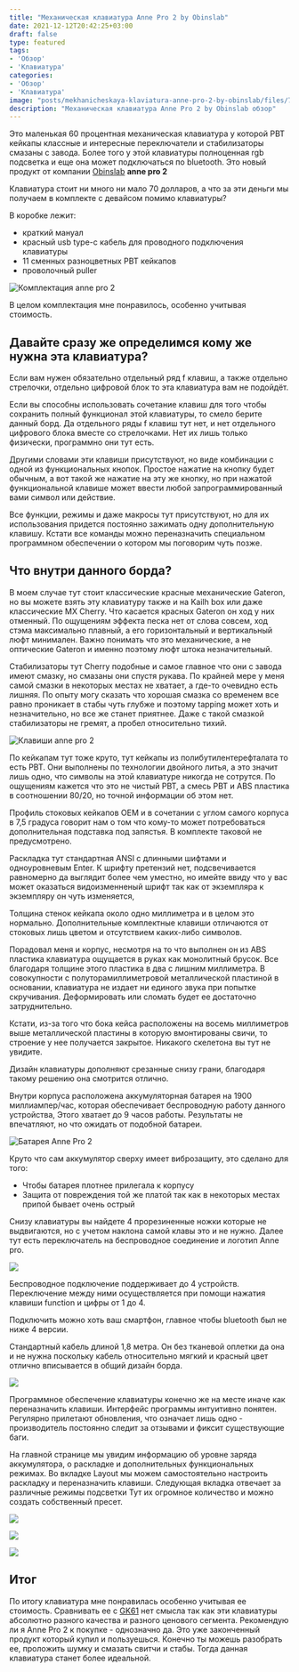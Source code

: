 ```yaml
---
title: "Механическая клавиатура Anne Pro 2 by Obinslab"
date: 2021-12-12T20:42:25+03:00
draft: false
type: featured
tags:
- 'Обзор'
- 'Клавиатура'
categories:
- 'Обзор'
- 'Клавиатура'
image: "posts/mekhanicheskaya-klaviatura-anne-pro-2-by-obinslab/files/7690d2fdf1f7ef6487c37589f6af50cc.png"
description: "Механическая клавиатура Anne Pro 2 by Obinslab обзор"
---
```


Это маленькая 60 процентная механическая клавиатура у которой PBT кейкапы классные и интересные переключатели и стабилизаторы смазаны с завода. Более того у этой клавиатуры полноценная rgb подсветка и еще она может подключаться по bluetooth. Это новый продукт от компании [Obinslab](https://www.hexcore.xyz/) **anne pro 2**

 Клавиатура стоит ни много ни мало 70 долларов, а что за эти деньги мы получаем в комплекте с девайсом помимо клавиатуры?
 
В коробке лежит:
 - краткий мануал 
 - красный usb type-c кабель для проводного подключения клавиатуры 
 - 11 сменных разноцветных PBT кейкапов 
 - проволочный puller 
 
 ![Комплектация anne pro 2 ](files/85034e1027e4071d3189d457db042d89.png)
 
В целом комплектация мне понравилось, особенно учитывая стоимость.

## Давайте сразу же определимся кому же нужна эта клавиатура?

Если вам нужен обязательно отдельный ряд f клавиш, а также отдельно стрелочки, отдельно цифровой блок то эта клавиатура вам не подойдёт.

Если вы способны использовать сочетание клавиш для того чтобы сохранить полный функционал этой клавиатуры, то смело берите данный борд. Да отдельного ряды f клавиш тут нет, и нет отдельного цифрового блока вместе со стрелочками. Нет их лишь только физически, программно они тут есть.

Другими словами эти клавиши присутствуют, но виде комбинации с одной из функциональных кнопок. Простое нажатие на кнопку будет обычным, а вот такой же нажатие на эту же кнопку, но при нажатой функциональной клавише может ввести любой запрограммированный вами символ или действие.

Все функции, режимы и даже макросы тут присутствуют, но для их использования придется постоянно зажимать одну дополнительную клавишу. Кстати все команды можно переназначить специальном программном обеспечении о котором мы поговорим чуть позже.

## Что внутри данного борда?

В моем случае тут стоит классические красные механические Gateron, но вы можете взять эту клавиатуру также и на Kailh box или даже классические MX Cherry. Что касается красных Gateron он ход у них отменный. По ощущениям эффекта песка нет от слова совсем, ход стэма максимально плавный, а его горизонтальный и вертикальный люфт минимален. Важно понимать что это механические, а не оптические Gateron и именно поэтому люфт штока незначительный.

Стабилизаторы тут Cherry подобные и самое главное что они с завода имеют смазку, но смазаны они спустя рукава. По крайней мере у меня самой смазки в некоторых местах не хватает, а где-то очевидно есть лишняя. По опыту могу сказать что хорошая смазка со временем все равно проникает в стабы чуть глубже и поэтому tapping может хоть и незначительно, но все же станет приятнее. Даже с такой смазкой стабилизаторы не гремят, а пробел относительно тихий.


![ Клавиши anne pro 2 ](files/c274b0d2ab95fcf8d276c30751be4e32.png)


По кейкапам тут тоже круто, тут кейкапы из полибутилентерефталата то есть PBT. Они выполнены по технологии двойного литья, а это значит лишь одно, что символы на этой клавиатуре никогда не сотрутся. По ощущениям кажется что это не чистый PBT, а смесь PBT и ABS пластика в соотношении 80/20, но точной информации об этом нет.

Профиль стоковых кейкапов OEM и в сочетании с углом самого корпуса в 7,5 градуса говорит нам о том что кому-то может потребоваться дополнительная подставка под запястья. В комплекте таковой не предусмотрено.

Раскладка тут стандартная ANSI с длинными шифтами и одноуровневым Enter. К шрифту претензий нет, подсвечивается равномерно да выглядит более чем уместно, но имейте ввиду что у вас может оказаться видоизменненый шрифт так как от экземпляра к экземпляру он чуть изменяется,

Толщина стенок кейкапа около одно миллиметра и в целом это нормально. Дополнительные комплектные клавиши отличаются от стоковых лишь цветом и отсутствием каких-либо символов.

Порадовал меня и корпус, несмотря на то что выполнен он из ABS пластика клавиатура ощущается в руках как монолитный брусок. Все благодаря толщине этого пластика в два с лишним миллиметра. В совокупности с полуторамиллиметровой металлической пластиной в основании, клавиатура не издает ни единого звука при попытке скручивания. Деформировать или сломать будет ее достаточно затруднительно.

Кстати, из-за того что бока кейса расположены на восемь миллиметров выше металлической пластины в которую вмонтированы свичи, то строение у нее получается закрытое. Никакого скелетона вы тут не увидите.

Дизайн клавиатуры дополняют срезанные снизу грани, благодаря такому решению она смотрится отлично.

Внутри корпуса расположена аккумуляторная батарея на 1900 миллиампер/час, которая обеспечивает беспроводную работу данного устройства, Этого хватает до 9 часов работы. Результаты не впечатляют, но что ожидать от подобной батареи.

![Батарея Anne Pro 2](files/e1b632395f7f5ad7147415d1bb2cab3c.png)


Круто что сам аккумулятор сверху имеет виброзащиту, это сделано для того:

- Чтобы батарея плотнее прилегала к корпусу
- Защита от повреждения той же платой так как в некоторых местах припой бывает очень острый

Снизу клавиатуры вы найдете 4 прорезиненные ножки которые не выдвигаются, но с учетом наклона самой клавы это и не нужно. Далее тут есть переключатель на беспроводное соединение и логотип Anne pro.

![](files/84b8d6799e10dc54e93f6b7e50150799.png)

Беспроводное подключение поддерживает до 4 устройств. Переключение между ними осуществляется при помощи нажатия клавиши function и цифры от 1 до 4.

Подключить можно хоть ваш смартфон, главное чтобы bluetooth был не ниже 4 версии.

Стандартный кабель длиной 1,8 метра. Он без тканевой оплетки да она и не нужна поскольку кабель относительно мягкий и красный цвет отлично вписывается в общий дизайн борда.

![](files/a43e85369071251e22249e92af288e26.png)

Программное обеспечение клавиатуры конечно же на месте иначе как переназначить клавиши. Интерфейс программы интуитивно понятен. Регулярно прилетают обновления, что означает лишь одно - производитель постоянно следит за отзывами и фиксит существующие баги.

На главной странице мы увидим информацию об уровне заряда аккумулятора, о раскладке и дополнительных функциональных режимах. Во вкладке Layout мы можем самостоятельно настроить раскладку и переназначить клавиши. Следующая вкладка отвечает за различные режимы подсветки Тут их огромное количество и можно создать собственный пресет.


![](files/4d7659a3b96436c4c67275228b626caf.png)

![](files/be50d6c18aaed475f8a1b114fe5b5e6a.png)

![](files/a3c47e38253cba82b8101099f08ef4fd.png)
##  Итог 

По итогу клавиатура мне понравилась особенно учитывая ее стоимость. Сравнивать ее с [GK61](/posts/opto-mekhanicheskaya-klaviatura-gk61-s-aliexpress/) нет смысла так как эти клавиатуры абсолютно разного качества и разного ценового сегмента. Рекомендую ли я Anne Pro 2 к покупке - однозначно да. Это уже законченный продукт который купил и пользуешься. Конечно ты можешь разобрать ее, проложить шумку и смазать свитчи и стабы. Тогда данная клавиатура станет более идеальной.

